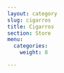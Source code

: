```yaml
---
layout: category
slug: cigarros
title: Cigarros
section: Store
menu:
  categories:
    weight: 8

---
```

